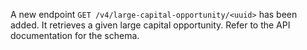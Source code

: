 A new endpoint `GET /v4/large-capital-opportunity/<uuid>` has been added. It retrieves a given large capital opportunity. Refer to the API documentation for the schema.
